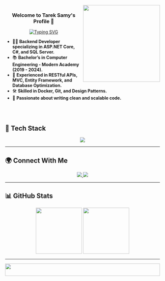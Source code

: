 
<img width="250" align="right" src="https://c.tenor.com/_DOBjnGspYAAAAAM/code-coding.gif">
<h3 align="center">
  Welcome to Tarek Samy's Profile 👋 
</h3>
<p align="center">
<a href="https://git.io/typing-svg"><img src="https://readme-typing-svg.demolab.com?font=Fira+Code&pause=1000&color=EEC7E1&center=true&vCenter=true&random=false&width=435&lines= Backend+Developer;" alt="Typing SVG" /></a>
</p>

- 👨‍💻 **Backend Developer specializing in ASP.NET Core, C#, and SQL Server.**  
- 📚 **Bachelor’s in Computer Engineering - Modern Academy (2019 - 2024).**  
- 🌱 **Experienced in RESTful APIs, MVC, Entity Framework, and Database Optimization.**  
- 🛠 **Skilled in Docker, Git, and Design Patterns.**  
- 🚀 **Passionate about writing clean and scalable code.**  

<br><br>

## 🚀 Tech Stack  
<p align="center">
  <img src="https://skillicons.dev/icons?i=cs,dotnet,docker,git,github,postman,html,css,js&theme=light" />
</p>

---

## 🌍 Connect With Me  
<p align="center">
  <a href="https://www.linkedin.com/in/tarek-samy/" target="blank">
    <img src="https://img.shields.io/badge/LinkedIn-0A66C2?style=for-the-badge&logo=linkedin&logoColor=white" />
  </a>
  <a href="mailto:tareksamy124@gmail.com" target="blank">
    <img src="https://img.shields.io/badge/Email-D14836?style=for-the-badge&logo=gmail&logoColor=white" />
  </a>
</p>

---

## 📊 GitHub Stats  
<p align="center">
  <img src="https://github-readme-stats.vercel.app/api?username=TarekSamy&show_icons=true&theme=light" height="150">
  <img src="https://github-readme-streak-stats.herokuapp.com/?user=TarekSamy&theme=light" height="150">
</p>



---

<p align="center">
  <img src="https://github.com/Govindv7555/Govindv7555/blob/main/49e76e0596857673c5c80c85b84394c1.gif" width="100%" height="40px">
</p>
